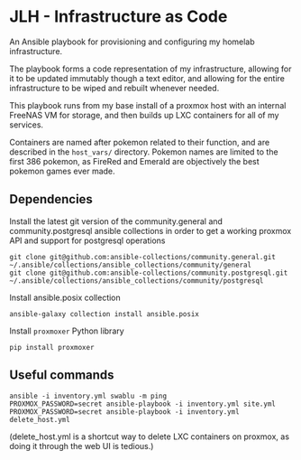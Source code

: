 # JLH - Infrastructure as Code
An Ansible playbook for provisioning and configuring my homelab infrastructure.

The playbook forms a code representation of my infrastructure, allowing for it to be updated immutably though a text editor,
and allowing for the entire infrastructure to be wiped and rebuilt whenever needed.

This playbook runs from my base install of a proxmox host with an internal FreeNAS VM for storage, and then builds up
LXC containers for all of my services.

Containers are named after pokemon related to their function, and are described in the `host_vars/` directory.
Pokemon names are limited to the first 386 pokemon, as FireRed and Emerald are objectively the best pokemon games ever made.

## Dependencies

Install the latest git version of the community.general and community.postgresql ansible collections in order to get a working proxmox API and support for postgresql operations

```shell script
git clone git@github.com:ansible-collections/community.general.git ~/.ansible/collections/ansible_collections/community/general
git clone git@github.com:ansible-collections/community.postgresql.git ~/.ansible/collections/ansible_collections/community/postgresql
```

Install ansible.posix collection
```shell script
ansible-galaxy collection install ansible.posix
```

Install `proxmoxer` Python library
```shell script
pip install proxmoxer
```


## Useful commands
```shell script
ansible -i inventory.yml swablu -m ping
PROXMOX_PASSWORD=secret ansible-playbook -i inventory.yml site.yml
PROXMOX_PASSWORD=secret ansible-playbook -i inventory.yml delete_host.yml
```
\(delete_host.yml is a shortcut way to delete LXC containers on proxmox, as doing it through the web UI is tedious.\)